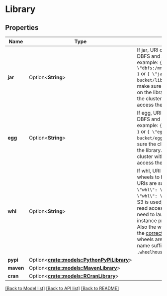 # Library

## Properties

Name | Type | Description | Notes
------------ | ------------- | ------------- | -------------
**jar** | Option<**String**> | If jar, URI of the JAR to be installed. DBFS and S3 URIs are supported. For example: `{ \"jar\": \"dbfs:/mnt/databricks/library.jar\" }` or `{ \"jar\": \"s3://my-bucket/library.jar\" }`. If S3 is used, make sure the cluster has read access on the library. You may need to launch the cluster with an instance profile to access the S3 URI. | [optional]
**egg** | Option<**String**> | If egg, URI of the egg to be installed. DBFS and S3 URIs are supported. For example: `{ \"egg\": \"dbfs:/my/egg\" }` or `{ \"egg\": \"s3://my-bucket/egg\" }`. If S3 is used, make sure the cluster has read access on the library. You may need to launch the cluster with an instance profile to access the S3 URI. | [optional]
**whl** | Option<**String**> | If whl, URI of the wheel or zipped wheels to be installed. DBFS and S3 URIs are supported. For example: `{ \"whl\": \"dbfs:/my/whl\" }` or `{ \"whl\": \"s3://my-bucket/whl\" }`. If S3 is used, make sure the cluster has read access on the library. You may need to launch the cluster with an instance profile to access the S3 URI. Also the wheel file name needs to use the [correct convention](https://www.python.org/dev/peps/pep-0427/#file-format). If zipped wheels are to be installed, the file name suffix should be `.wheelhouse.zip`. | [optional]
**pypi** | Option<[**crate::models::PythonPyPiLibrary**](PythonPyPiLibrary.md)> |  | [optional]
**maven** | Option<[**crate::models::MavenLibrary**](MavenLibrary.md)> |  | [optional]
**cran** | Option<[**crate::models::RCranLibrary**](RCranLibrary.md)> |  | [optional]

[[Back to Model list]](../README.md#documentation-for-models) [[Back to API list]](../README.md#documentation-for-api-endpoints) [[Back to README]](../README.md)



